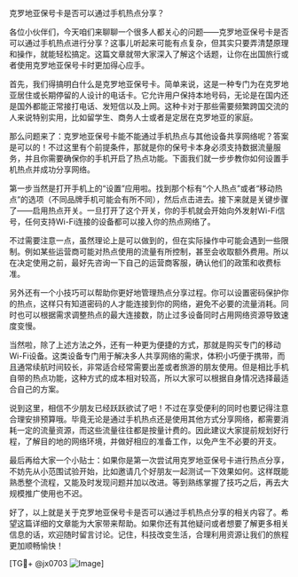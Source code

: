 克罗地亚保号卡是否可以通过手机热点分享？

各位小伙伴们，今天咱们来聊聊一个很多人都关心的问题——克罗地亚保号卡是否可以通过手机热点进行分享？这事儿听起来可能有点复杂，但其实只要弄清楚原理和操作，就能轻松搞定。这篇文章就带大家深入了解这个话题，让你在出国旅行或者使用克罗地亚保号卡时更加得心应手。

首先，我们得搞明白什么是克罗地亚保号卡。简单来说，这是一种专门为在克罗地亚居住或长期停留的人设计的电话卡。它允许用户保持本地号码，无论是在国内还是国外都能正常接打电话、发短信以及上网。这种卡对于那些需要频繁跨国交流的人来说特别实用，比如留学生、商务人士或者是定居在克罗地亚的家庭。

那么问题来了：克罗地亚保号卡能不能通过手机热点与其他设备共享网络呢？答案是可以的！不过这里有个前提条件，那就是你的保号卡本身必须支持数据流量服务，并且你需要确保你的手机开启了热点功能。下面我们就一步步教你如何设置手机热点并成功分享网络。

第一步当然是打开手机上的“设置”应用啦。找到那个标有“个人热点”或者“移动热点”的选项（不同品牌手机可能会有所不同），然后点击进去。接下来就是关键步骤了——启用热点开关。一旦打开了这个开关，你的手机就会开始向外发射Wi-Fi信号，任何支持Wi-Fi连接的设备都可以接入你的热点网络了。

不过需要注意一点，虽然理论上是可以做到的，但在实际操作中可能会遇到一些限制。例如某些运营商可能对热点使用的流量有所控制，甚至会收取额外费用。所以在决定使用之前，最好先咨询一下自己的运营商客服，确认他们的政策和收费标准。

另外还有一个小技巧可以帮助你更好地管理热点分享过程。你可以设置密码保护你的热点，这样只有知道密码的人才能连接到你的网络，避免不必要的流量消耗。同时也可以根据需求调整热点的最大连接数，防止过多设备同时占用网络资源导致速度变慢。

当然啦，除了上述方法之外，还有一种更为便捷的方式，那就是购买专门的移动Wi-Fi设备。这类设备专门用于解决多人共享网络的需求，体积小巧便于携带，而且通常续航时间较长，非常适合经常需要出差或者旅游的朋友使用。但是相比手机自带的热点功能，这种方式的成本相对较高，所以大家可以根据自身情况选择最适合自己的方案。

说到这里，相信不少朋友已经跃跃欲试了吧！不过在享受便利的同时也要记得注意合理安排预算哦。毕竟无论是通过手机热点还是使用其他方式分享网络，都需要消耗一定的流量资源，而这些流量往往都是按量计费的。因此建议大家提前规划好行程，了解目的地的网络环境，并做好相应的准备工作，以免产生不必要的开支。

最后再给大家一个小贴士：如果你是第一次尝试用克罗地亚保号卡进行热点分享，不妨先从小范围试验开始，比如邀请几个好朋友一起测试一下效果如何。这样既能熟悉整个流程，又能及时发现问题并加以改进。等到熟练掌握了技巧之后，再去大规模推广使用也不迟。

好了，以上就是关于克罗地亚保号卡是否可以通过手机热点分享的相关内容了。希望这篇详细的文章能为大家带来帮助。如果你还有其他疑问或者想要了解更多相关信息的话，欢迎随时留言讨论。记住，科技改变生活，合理利用资源让我们的旅程更加顺畅愉快！

[TG💪+ @jx0703 ![Image](https://github.com/user-attachments/assets/dbca1d08-cadb-493c-b0ec-ad6f7a83f270)]